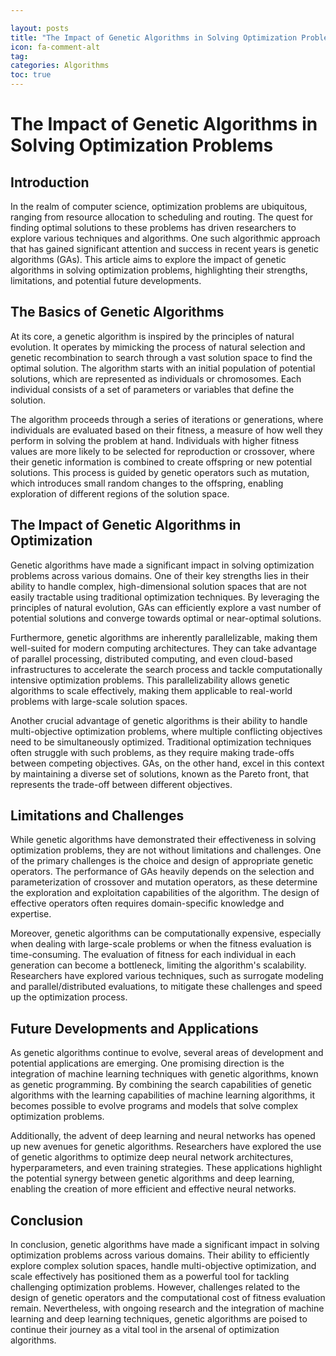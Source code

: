 ```yaml
---

layout: posts
title: "The Impact of Genetic Algorithms in Solving Optimization Problems"
icon: fa-comment-alt
tag:      
categories: Algorithms
toc: true
---
```




# The Impact of Genetic Algorithms in Solving Optimization Problems

## Introduction

In the realm of computer science, optimization problems are ubiquitous, ranging from resource allocation to scheduling and routing. The quest for finding optimal solutions to these problems has driven researchers to explore various techniques and algorithms. One such algorithmic approach that has gained significant attention and success in recent years is genetic algorithms (GAs). This article aims to explore the impact of genetic algorithms in solving optimization problems, highlighting their strengths, limitations, and potential future developments.

## The Basics of Genetic Algorithms

At its core, a genetic algorithm is inspired by the principles of natural evolution. It operates by mimicking the process of natural selection and genetic recombination to search through a vast solution space to find the optimal solution. The algorithm starts with an initial population of potential solutions, which are represented as individuals or chromosomes. Each individual consists of a set of parameters or variables that define the solution.

The algorithm proceeds through a series of iterations or generations, where individuals are evaluated based on their fitness, a measure of how well they perform in solving the problem at hand. Individuals with higher fitness values are more likely to be selected for reproduction or crossover, where their genetic information is combined to create offspring or new potential solutions. This process is guided by genetic operators such as mutation, which introduces small random changes to the offspring, enabling exploration of different regions of the solution space.

## The Impact of Genetic Algorithms in Optimization

Genetic algorithms have made a significant impact in solving optimization problems across various domains. One of their key strengths lies in their ability to handle complex, high-dimensional solution spaces that are not easily tractable using traditional optimization techniques. By leveraging the principles of natural evolution, GAs can efficiently explore a vast number of potential solutions and converge towards optimal or near-optimal solutions.

Furthermore, genetic algorithms are inherently parallelizable, making them well-suited for modern computing architectures. They can take advantage of parallel processing, distributed computing, and even cloud-based infrastructures to accelerate the search process and tackle computationally intensive optimization problems. This parallelizability allows genetic algorithms to scale effectively, making them applicable to real-world problems with large-scale solution spaces.

Another crucial advantage of genetic algorithms is their ability to handle multi-objective optimization problems, where multiple conflicting objectives need to be simultaneously optimized. Traditional optimization techniques often struggle with such problems, as they require making trade-offs between competing objectives. GAs, on the other hand, excel in this context by maintaining a diverse set of solutions, known as the Pareto front, that represents the trade-off between different objectives.

## Limitations and Challenges

While genetic algorithms have demonstrated their effectiveness in solving optimization problems, they are not without limitations and challenges. One of the primary challenges is the choice and design of appropriate genetic operators. The performance of GAs heavily depends on the selection and parameterization of crossover and mutation operators, as these determine the exploration and exploitation capabilities of the algorithm. The design of effective operators often requires domain-specific knowledge and expertise.

Moreover, genetic algorithms can be computationally expensive, especially when dealing with large-scale problems or when the fitness evaluation is time-consuming. The evaluation of fitness for each individual in each generation can become a bottleneck, limiting the algorithm's scalability. Researchers have explored various techniques, such as surrogate modeling and parallel/distributed evaluations, to mitigate these challenges and speed up the optimization process.

## Future Developments and Applications

As genetic algorithms continue to evolve, several areas of development and potential applications are emerging. One promising direction is the integration of machine learning techniques with genetic algorithms, known as genetic programming. By combining the search capabilities of genetic algorithms with the learning capabilities of machine learning algorithms, it becomes possible to evolve programs and models that solve complex optimization problems.

Additionally, the advent of deep learning and neural networks has opened up new avenues for genetic algorithms. Researchers have explored the use of genetic algorithms to optimize deep neural network architectures, hyperparameters, and even training strategies. These applications highlight the potential synergy between genetic algorithms and deep learning, enabling the creation of more efficient and effective neural networks.

## Conclusion

In conclusion, genetic algorithms have made a significant impact in solving optimization problems across various domains. Their ability to efficiently explore complex solution spaces, handle multi-objective optimization, and scale effectively has positioned them as a powerful tool for tackling challenging optimization problems. However, challenges related to the design of genetic operators and the computational cost of fitness evaluation remain. Nevertheless, with ongoing research and the integration of machine learning and deep learning techniques, genetic algorithms are poised to continue their journey as a vital tool in the arsenal of optimization algorithms.